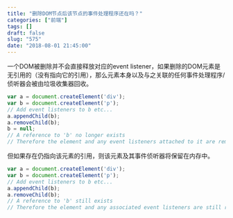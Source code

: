 ```yaml
---
title: "删除DOM节点后该节点的事件处理程序还在吗？"
categories: ["前端"]
tags: []
draft: false
slug: "575"
date: "2018-08-01 21:45:00"
---
```


一个DOM被删除并不会直接释放对应的event listener，如果删除的DOM元素是无引用的（没有指向它的引用），那么元素本身以及与之关联的任何事件处理程序/侦听器会被由垃圾收集器回收。
```js
var a = document.createElement('div');
var b = document.createElement('p');
// Add event listeners to b etc...
a.appendChild(b);
a.removeChild(b);
b = null; 
// A reference to 'b' no longer exists 
// Therefore the element and any event listeners attached to it are removed.
```

但如果存在仍指向该元素的引用，则该元素及其事件侦听器将保留在内存中。

```js
var a = document.createElement('div');
var b = document.createElement('p'); 
// Add event listeners to b etc...
a.appendChild(b);
a.removeChild(b); 
// A reference to 'b' still exists 
// Therefore the element and any associated event listeners are still retained.
```


